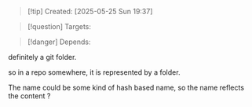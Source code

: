 
>[!tip] Created: [2025-05-25 Sun 19:37]

>[!question] Targets: 

>[!danger] Depends: 

definitely a git folder.

so in a repo somewhere, it is represented by a folder.

The name could be some kind of hash based name, so the name reflects the content ?

